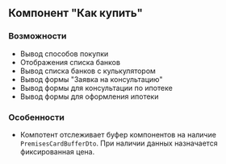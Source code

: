 ## Компонент "Как купить"

### Возможности

* Вывод способов покупки 
* Отображения списка банков
* Вывод списка банков с кулькулятором
* Вывод формы "Заявка на консультацию"
* Вывод формы для консультации по ипотеке
* Вывод формы для оформления ипотеки

### Особенности

* Компотент отслеживает буфер компонентов на наличие `PremisesCardBufferDto`.
При наличии данных назначается фиксированная цена.
